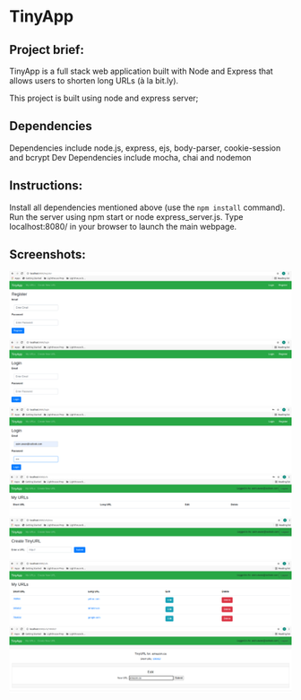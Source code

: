 # TinyApp

## Project brief:

TinyApp is a full stack web application built with Node and Express that allows users to shorten long URLs (à la bit.ly).

This project is built using node and express server;

## Dependencies

Dependencies include node.js, express, ejs, body-parser, cookie-session and bcrypt
Dev Dependencies include mocha, chai and nodemon

## Instructions:

Install all dependencies mentioned above (use the `npm install` command).
Run the server using npm start or node express_server.js.
Type localhost:8080/ in your browser to launch the main webpage.

## Screenshots:

<img src="images/TinyApp_register.png">

<img src="images/TinyApp_loging.png">

<img src="images/TinyApp_login2.png">

<img src="images/TinyApp_url_profile.png">

<img src="images/TinyApp_create_url.png">

<img src="images/TinyApp_url_profile2.png">

<img src="images/TinyApp_edit_url.png">